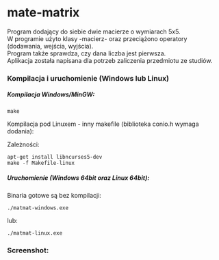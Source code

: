 # mate-matrix

Program dodający do siebie dwie macierze o wymiarach 5x5.  
W programie użyto klasy -macierz- oraz przeciążono operatory (dodawania, wejścia, wyjścia).  
Program także sprawdza, czy dana liczba jest pierwsza.  
Aplikacja została napisana dla potrzeb zaliczenia przedmiotu ze studiów.  

### Kompilacja i uruchomienie (Windows lub Linux)
	
##### Kompilacja Windows/MinGW:

	make
	
Kompilacja pod Linuxem - inny makefile (biblioteka conio.h wymaga dodania):

Zależności:
	
	apt-get install libncurses5-dev
	make -f Makefile-linux
	
##### Uruchomienie (Windows 64bit oraz Linux 64bit):	

Binaria gotowe są bez kompilacji:

	./matmat-windows.exe
	
lub:

	./matmat-linux.exe
		
### Screenshot: